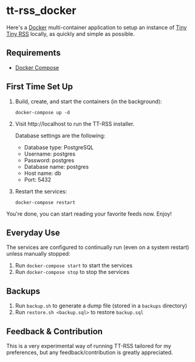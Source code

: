 # tt-rss_docker

Here's a [Docker](https://www.docker.com/) multi-container application to setup
an instance of [Tiny Tiny RSS](https://tt-rss.org/) locally, as quickly and
simple as possible.

## Requirements

* [Docker Compose](https://docs.docker.com/compose/)

## First Time Set Up

1. Build, create, and start the containers (in the background):

    `docker-compose up -d`

2. Visit http://localhost to run the TT-RSS installer.

    Database settings are the following:

    - Database type: PostgreSQL
    - Username: postgres
    - Password: postgres
    - Database name: postgres
    - Host name: db
    - Port: 5432

3. Restart the services:

    `docker-compose restart`

You're done, you can start reading your favorite feeds now. Enjoy!

## Everyday Use

The services are configured to continually run (even on a system restart)
unless manually stopped:

1. Run `docker-compose start` to start the services
2. Run `docker-compose stop` to stop the services

## Backups

1. Run `backup.sh` to generate a dump file (stored in a `backups` directory)
2. Run `restore.sh <backup.sql>` to restore `backup.sql`

## Feedback & Contribution

This is a very experimental way of running TT-RSS tailored for my preferences,
but any feedback/contribution is greatly appreciated.
